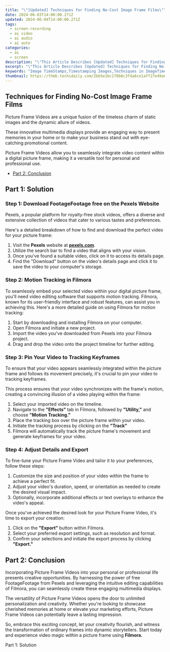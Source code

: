 ```yaml
---
title: "\"[Updated] Techniques for Finding No-Cost Image Frame Films\""
date: 2024-06-03T14:00:00.271Z
updated: 2024-06-04T14:00:00.271Z
tags: 
  - screen-recording
  - ai video
  - ai audio
  - ai auto
categories: 
  - ai
  - screen
description: "\"This Article Describes [Updated] Techniques for Finding No-Cost Image Frame Films\""
excerpt: "\"This Article Describes [Updated] Techniques for Finding No-Cost Image Frame Films\""
keywords: "Image TimeStamps,Timestamping Images,Techniques in ImageTimestampe,ImageTimestampingTechniqs,TimestampImageMethods,UnveiledImgTimeStamp,ImageTimestampingUnveiled"
thumbnail: https://thmb.techidaily.com/2bb5e1bc170b8c3f4a6ce1aff27e49a67b4dbeb274ccf0d0ed18fa3d929b62b2.jpg
---
```


## Techniques for Finding No-Cost Image Frame Films

Picture Frame Videos are a unique fusion of the timeless charm of static images and the dynamic allure of videos.

These innovative multimedia displays provide an engaging way to present memories in your home or to make your business stand out with eye-catching promotional content.

Picture Frame Videos allow you to seamlessly integrate video content within a digital picture frame, making it a versatile tool for personal and professional use.

* [Part 2: Conclusion](#part2)

## Part 1: Solution

### Step 1: Download FootageFootage free on the Pexels Website

Pexels, a popular platform for royalty-free stock videos, offers a diverse and extensive collection of videos that cater to various tastes and preferences.

Here's a detailed breakdown of how to find and download the perfect video for your picture frame:

1. Visit the **Pexels** website at [**pexels.com**](http://www.pexels.com/).
2. Utilize the search bar to find a video that aligns with your vision.
3. Once you've found a suitable video, click on it to access its details page.
4. Find the "Download" button on the video's details page and click it to save the video to your computer's storage.

### Step 2: Motion Tracking in Filmora

To seamlessly embed your selected video within your digital picture frame, you'll need video editing software that supports motion tracking. Filmora, known for its user-friendly interface and robust features, can assist you in achieving this. Here's a more detailed guide on using Filmora for motion tracking:

1. Start by downloading and installing Filmora on your computer.
2. Open Filmora and initiate a new project.
3. Import the video you've downloaded from Pexels into your Filmora project.
4. Drag and drop the video onto the project timeline for further editing.

### Step 3: Pin Your Video to Tracking Keyframes

To ensure that your video appears seamlessly integrated within the picture frame and follows its movement precisely, it's crucial to pin your video to tracking keyframes.

This process ensures that your video synchronizes with the frame's motion, creating a convincing illusion of a video playing within the frame:

1. Select your imported video on the timeline.
2. Navigate to the **"Effects"** tab in Filmora, followed by **"Utility,"** and choose **"Motion Tracking."**
3. Place the tracking box over the picture frame within your video.
4. Initiate the tracking process by clicking on the **"Track"**
5. Filmora will automatically track the picture frame's movement and generate keyframes for your video.

### Step 4: Adjust Details and Export

To fine-tune your Picture Frame Video and tailor it to your preferences, follow these steps:

1. Customize the size and position of your video within the frame to achieve a perfect fit.
2. Adjust your video's duration, speed, or orientation as needed to create the desired visual impact.
3. Optionally, incorporate additional effects or text overlays to enhance the video's appeal.

Once you've achieved the desired look for your Picture Frame Video, it's time to export your creation:

1. Click on the **"Export"** button within Filmora.
2. Select your preferred export settings, such as resolution and format.
3. Confirm your selections and initiate the export process by clicking **"Export."**

## Part 2: Conclusion

Incorporating Picture Frame Videos into your personal or professional life presents creative opportunities. By harnessing the power of free FootageFootage from Pexels and leveraging the intuitive editing capabilities of Filmora, you can seamlessly create these engaging multimedia displays.

The versatility of Picture Frame Videos opens the door to unlimited personalization and creativity. Whether you're looking to showcase cherished memories at home or elevate your marketing efforts, Picture Frame Videos can potentially leave a lasting impression.

So, embrace this exciting concept, let your creativity flourish, and witness the transformation of ordinary frames into dynamic storytellers. Start today and experience video magic within a picture frame using **Filmora.**

Part 1: Solution

<ins class="adsbygoogle"
     style="display:block"
     data-ad-format="autorelaxed"
     data-ad-client="ca-pub-7571918770474297"
     data-ad-slot="1223367746"></ins>

<ins class="adsbygoogle"
     style="display:block"
     data-ad-format="autorelaxed"
     data-ad-client="ca-pub-7571918770474297"
     data-ad-slot="1223367746"></ins>



<ins class="adsbygoogle"
     style="display:block"
     data-ad-client="ca-pub-7571918770474297"
     data-ad-slot="8358498916"
     data-ad-format="auto"
     data-full-width-responsive="true"></ins>





